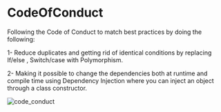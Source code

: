 # CodeOfConduct
Following the Code of Conduct to match best practices by doing the following: 

1- Reduce duplicates and getting rid of identical conditions by replacing If/else , Switch/case with Polymorphism.

2- Making it possible to change the dependencies both at runtime and compile time using Dependency Injection where you can inject an object through a class constructor. 

![code_conduct](https://user-images.githubusercontent.com/76852303/203011238-d22edca8-86e7-4dd4-a05a-4ae89b378148.jpg)
